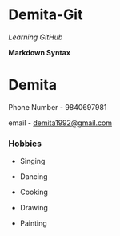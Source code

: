 # Demita-Git

_Learning GitHub_

**Markdown Syntax**

# Demita

Phone Number - 9840697981

email - demita1992@gmail.com

### Hobbies

- Singing

- Dancing
 
- Cooking

- Drawing

- Painting
